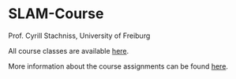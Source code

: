 # SLAM-Course
  Prof. Cyrill Stachniss, University of Freiburg
  
  All course classes are available [here](https://www.youtube.com/watch?v=U6vr3iNrwRA&list=PLgnQpQtFTOGQrZ4O5QzbIHgl3b1JHimN_).
  
  More information about the course assignments can be found [here](http://ais.informatik.uni-freiburg.de/teaching/ws14/mapping/).
